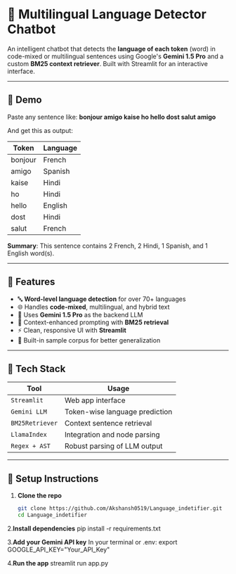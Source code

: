 # 🧠 Multilingual Language Detector Chatbot

An intelligent chatbot that detects the **language of each token** (word) in code-mixed or multilingual sentences using Google's **Gemini 1.5 Pro** and a custom **BM25 context retriever**. Built with Streamlit for an interactive interface.

---

## 🚀 Demo

Paste any sentence like:  **bonjour amigo kaise ho hello dost salut amigo**


And get this as output:

| Token     | Language |
|-----------|----------|
| bonjour   | French   |
| amigo     | Spanish  |
| kaise     | Hindi    |
| ho        | Hindi    |
| hello     | English  |
| dost      | Hindi    |
| salut     | French   |

**Summary**: This sentence contains 2 French, 2 Hindi, 1 Spanish, and 1 English word(s).

---

## 📌 Features

- 🔤 **Word-level language detection** for over 70+ languages
- 🌐 Handles **code-mixed**, multilingual, and hybrid text
- 🤖 Uses **Gemini 1.5 Pro** as the backend LLM
- 🧠 Context-enhanced prompting with **BM25 retrieval**
- ⚡ Clean, responsive UI with **Streamlit**
- 🧪 Built-in sample corpus for better generalization

---

## 🧰 Tech Stack

| Tool           | Usage                          |
|----------------|---------------------------------|
| `Streamlit`    | Web app interface               |
| `Gemini LLM`   | Token-wise language prediction  |
| `BM25Retriever`| Context sentence retrieval      |
| `LlamaIndex`   | Integration and node parsing    |
| `Regex + AST`  | Robust parsing of LLM output    |

---

## 🔧 Setup Instructions

1. **Clone the repo**
   ```bash
   git clone https://github.com/Akshansh0519/Language_indetifier.git
   cd Language_indetifier
   
2.**Install dependencies**
pip install -r requirements.txt


3.**Add your Gemini API key**
In your terminal or .env:
export GOOGLE_API_KEY="Your_API_Key"


4.**Run the app**
streamlit run app.py
